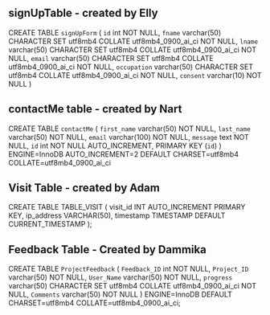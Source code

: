 ## signUpTable - created by Elly
CREATE TABLE `signUpForm` (
  `id` int NOT NULL,
  `fname` varchar(50) CHARACTER SET utf8mb4 COLLATE utf8mb4_0900_ai_ci NOT NULL,
  `lname` varchar(50) CHARACTER SET utf8mb4 COLLATE utf8mb4_0900_ai_ci NOT NULL,
  `email` varchar(50) CHARACTER SET utf8mb4 COLLATE utf8mb4_0900_ai_ci NOT NULL,
  `occupation` varchar(50) CHARACTER SET utf8mb4 COLLATE utf8mb4_0900_ai_ci NOT NULL,
  `consent` varchar(10) NOT NULL
)
## contactMe table - created by Nart
CREATE TABLE `contactMe` (
 `first_name` varchar(50) NOT NULL,
 `last_name` varchar(50) NOT NULL,
 `email` varchar(100) NOT NULL,
 `message` text NOT NULL,
 `id` int NOT NULL AUTO_INCREMENT,
 PRIMARY KEY (`id`)
) ENGINE=InnoDB AUTO_INCREMENT=2 DEFAULT CHARSET=utf8mb4 COLLATE=utf8mb4_0900_ai_ci
## Visit Table - created by Adam
CREATE TABLE TABLE_VISIT (
    visit_id INT AUTO_INCREMENT PRIMARY KEY,
    ip_address VARCHAR(50),
    timestamp TIMESTAMP DEFAULT CURRENT_TIMESTAMP
);

## Feedback Table - Created by Dammika

CREATE TABLE `ProjectFeedback` (
  `Feedback_ID` int NOT NULL,
  `Project_ID` varchar(50) NOT NULL,
  `User_Name` varchar(50) NOT NULL,
  `progress` varchar(50) CHARACTER SET utf8mb4 COLLATE utf8mb4_0900_ai_ci NOT NULL,
  `Comments` varchar(50) NOT NULL
) ENGINE=InnoDB DEFAULT CHARSET=utf8mb4 COLLATE=utf8mb4_0900_ai_ci;
